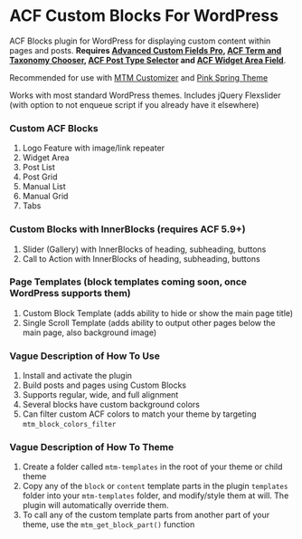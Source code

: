 # ACF Custom Blocks For WordPress

ACF Blocks plugin for WordPress for displaying custom content within pages and posts. **Requires [Advanced Custom Fields Pro](http://advancedcustomfields.com/pro), [ACF Term and Taxonomy Chooser](https://github.com/marktimemedia/acf-term-and-taxonomy-chooser), [ACF Post Type Selector](https://github.com/TimPerry/acf-post-type-selector) and [ACF Widget Area Field](https://wordpress.org/plugins/advanced-custom-fields-widget-area-field/)**.

Recommended for use with [MTM Customizer](https://github.com/marktimemedia/mtm-customizer) and [Pink Spring Theme](https://github.com/marktimemedia/pink-spring)

Works with most standard WordPress themes. Includes jQuery Flexslider (with option to not enqueue script if you already have it elsewhere)

### Custom ACF Blocks
1. Logo Feature with image/link repeater
2. Widget Area
3. Post List
4. Post Grid
5. Manual List
6. Manual Grid
7. Tabs

### Custom Blocks with InnerBlocks (requires ACF 5.9+)
1. Slider (Gallery) with InnerBlocks of heading, subheading, buttons
2. Call to Action with InnerBlocks of heading, subheading, buttons

### Page Templates (block templates coming soon, once WordPress supports them)
1. Custom Block Template (adds ability to hide or show the main page title)
2. Single Scroll Template (adds ability to output other pages below the main page, also background image)

### Vague Description of How To Use
1. Install and activate the plugin
2. Build posts and pages using Custom Blocks
3. Supports regular, wide, and full alignment
4. Several blocks have custom background colors
4. Can filter custom ACF colors to match your theme by targeting `mtm_block_colors_filter`


### Vague Description of How To Theme
1. Create a folder called `mtm-templates` in the root of your theme or child theme
2. Copy any of the `block` or `content` template parts in the plugin `templates` folder into your `mtm-templates` folder, and modify/style them at will. The plugin will automatically override them.
3. To call any of the custom template parts from another part of your theme, use the `mtm_get_block_part()` function
